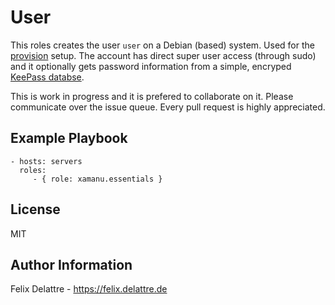 User
=========

This roles creates the user `user` on a Debian (based) system. Used for the [provision](https://github.com/oneofftech/provision) setup. The account has direct super user access (through sudo) and it optionally gets password information from a simple, encryped [KeePass databse](https://keepass.info/).

This is work in progress and it is prefered to collaborate on it. Please communicate over the issue queue. Every pull request is highly appreciated.

Example Playbook
----------------

    - hosts: servers
      roles:
         - { role: xamanu.essentials }

License
-------

MIT

Author Information
------------------

Felix Delattre - https://felix.delattre.de
